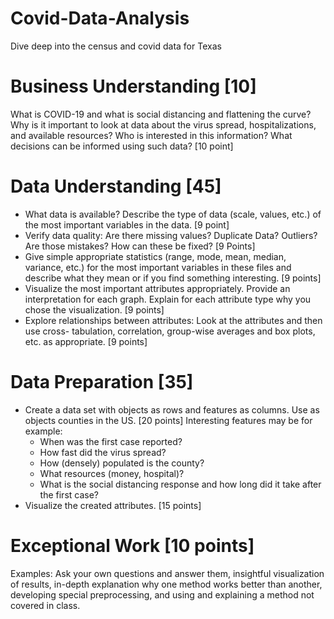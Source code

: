 # Covid-Data-Analysis
Dive deep into the census and covid data for Texas
# Business Understanding [10]  
What is COVID-19 and what is social distancing and flattening the curve? Why is it important to 
look at data about the virus spread, hospitalizations, and available resources? Who is interested 
in this information? What decisions can be informed using such data? [10 point]  

# Data Understanding [45]  
* What data is available? Describe the type of data (scale, values, etc.) of the most 
important variables in the data. [9 point]  
* Verify data quality: Are there missing values? Duplicate Data? Outliers? Are those 
mistakes? How can these be fixed? [9 Points]  
* Give simple appropriate statistics (range, mode, mean, median, variance, etc.) for the 
most important variables in these files and describe what they mean or if you find 
something interesting. [9 points]  
* Visualize the most important attributes appropriately. Provide an interpretation for 
each graph. Explain for each attribute type why you chose the visualization. [9 points]  
* Explore relationships between attributes: Look at the attributes and then use cross-
tabulation, correlation, group-wise averages and box plots, etc. as appropriate. [9 
points]

# Data Preparation [35]  
* Create a data set with objects as rows and features as columns. Use as objects counties 
in the US. [20 points] 
Interesting features may be for example:  
  * When was the first case reported? 
  * How fast did the virus spread? 
  * How (densely) populated is the county? 
  * What resources (money, hospital)? 
  * What is the social distancing response and how long did it take after the first case?  
* Visualize the created attributes. [15 points] 

# Exceptional Work [10 points] 
Examples: Ask your own questions and answer them, insightful visualization of results, 
in-depth explanation why one method works better than another, developing special 
preprocessing, and using and explaining a method not covered in class. 
